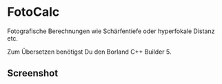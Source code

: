 # FotoCalc
Fotografische Berechnungen wie Schärfentiefe oder hyperfokale Distanz etc.

Zum Übersetzen benötigst Du den Borland C++ Builder 5.

## Screenshot

